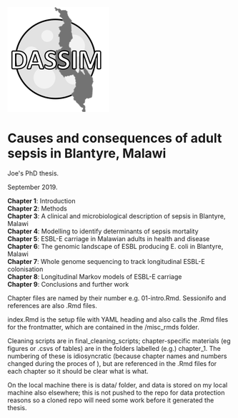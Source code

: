 ![Alt text](misc/logo_bw.png)

# Causes and consequences of adult sepsis in Blantyre, Malawi

Joe's PhD thesis. 

September 2019.

**Chapter 1**: Introduction  
**Chapter 2**: Methods  
**Chapter 3**: A clinical and microbiological description of sepsis in Blantyre, Malawi  
**Chapter 4**: Modelling to identify determinants of sepsis mortality  
**Chapter 5**: ESBL-E carriage in Malawian adults in health and disease  
**Chapter 6**: The genomic landscape of ESBL producing E. coli in Blantyre, Malawi  
**Chapter 7**: Whole genome sequencing to track longitudinal ESBL-E colonisation  
**Chapter 8**: Longitudinal Markov models of ESBL-E carriage  
**Chapter 9**: Conclusions and further work  

Chapter files are named by their number e.g. 01-intro.Rmd. Sessionifo and references are also .Rmd files.

index.Rmd is the setup file with YAML heading and also calls the .Rmd files for the frontmatter, which are contained in the /misc_rmds folder.

Cleaning scripts are in final_cleaning_scripts; chapter-specific materials (eg figures or .csvs of tables) are in the folders labelled (e.g.) chapter_1. The numbering of these is idiosyncratic (because chapter names and numbers changed during the proces of ), but are referenced in the .Rmd files for each chapter so it should be clear what is what.

On the local machine there is is data/ folder, and data is stored on my local machine also elsewhere; this is not pushed to the repo for data protection reasons so a cloned repo will need some work before it generated the thesis. 




